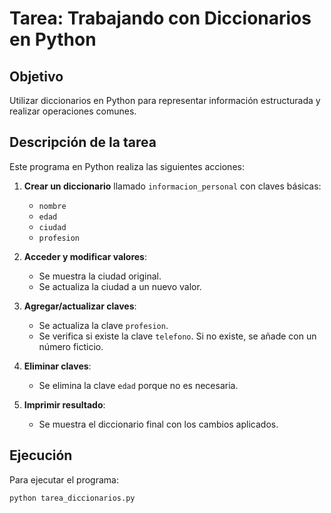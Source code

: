 # Tarea: Trabajando con Diccionarios en Python

## Objetivo
Utilizar diccionarios en Python para representar información estructurada y realizar operaciones comunes.

## Descripción de la tarea
Este programa en Python realiza las siguientes acciones:

1. **Crear un diccionario** llamado `informacion_personal` con claves básicas:
   - `nombre`
   - `edad`
   - `ciudad`
   - `profesion`

2. **Acceder y modificar valores**:
   - Se muestra la ciudad original.
   - Se actualiza la ciudad a un nuevo valor.

3. **Agregar/actualizar claves**:
   - Se actualiza la clave `profesion`.
   - Se verifica si existe la clave `telefono`. Si no existe, se añade con un número ficticio.

4. **Eliminar claves**:
   - Se elimina la clave `edad` porque no es necesaria.

5. **Imprimir resultado**:
   - Se muestra el diccionario final con los cambios aplicados.

## Ejecución
Para ejecutar el programa:
```bash
python tarea_diccionarios.py
